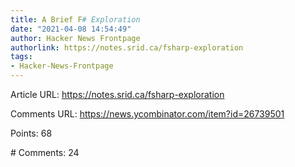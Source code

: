 ```yaml
---
title: A Brief F# Exploration
date: "2021-04-08 14:54:49"
author: Hacker News Frontpage
authorlink: https://notes.srid.ca/fsharp-exploration
tags:
- Hacker-News-Frontpage
---
```


<p>Article URL: <a href="https://notes.srid.ca/fsharp-exploration">https://notes.srid.ca/fsharp-exploration</a></p>
<p>Comments URL: <a href="https://news.ycombinator.com/item?id=26739501">https://news.ycombinator.com/item?id=26739501</a></p>
<p>Points: 68</p>
<p># Comments: 24</p>
